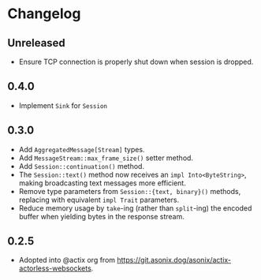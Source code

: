 # Changelog

## Unreleased

- Ensure TCP connection is properly shut down when session is dropped.

## 0.4.0

- Implement `Sink` for `Session`

## 0.3.0

- Add `AggregatedMessage[Stream]` types.
- Add `MessageStream::max_frame_size()` setter method.
- Add `Session::continuation()` method.
- The `Session::text()` method now receives an `impl Into<ByteString>`, making broadcasting text messages more efficient.
- Remove type parameters from `Session::{text, binary}()` methods, replacing with equivalent `impl Trait` parameters.
- Reduce memory usage by `take`-ing (rather than `split`-ing) the encoded buffer when yielding bytes in the response stream.

## 0.2.5

- Adopted into @actix org from <https://git.asonix.dog/asonix/actix-actorless-websockets>.
